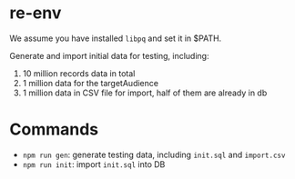 # re-env
We assume you have installed `libpq` and set it in $PATH.

Generate and import initial data for testing, including:
1. 10 million records data in total
2. 1 million data for the targetAudience
3. 1 million data in CSV file for import, half of them are already in db

# Commands
- `npm run gen`: generate testing data, including `init.sql` and `import.csv`
- `npm run init`: import `init.sql` into DB
